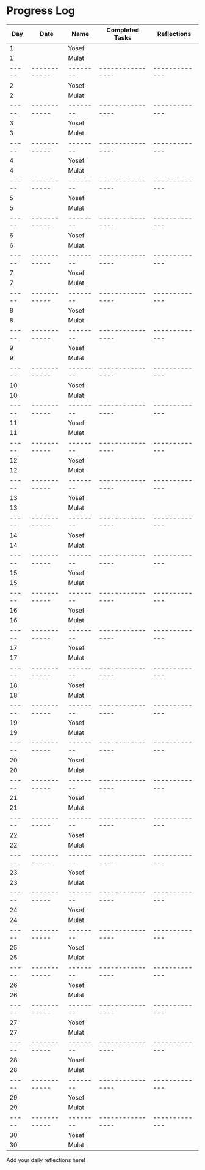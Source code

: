 # Progress Log

| Day | Date       | Name   | Completed Tasks | Reflections |
|-----|------------|--------|----------------|-------------|
| 1   |            | Yosef  |                |             |
| 1   |            | Mulat  |                |             |
|-----|------------|--------|----------------|-------------|
| 2   |            | Yosef  |                |             |
| 2   |            | Mulat  |                |             |
|-----|------------|--------|----------------|-------------|
| 3   |            | Yosef  |                |             |
| 3   |            | Mulat  |                |             |
|-----|------------|--------|----------------|-------------|
| 4   |            | Yosef  |                |             |
| 4   |            | Mulat  |                |             |
|-----|------------|--------|----------------|-------------|
| 5   |            | Yosef  |                |             |
| 5   |            | Mulat  |                |             |
|-----|------------|--------|----------------|-------------|
| 6   |            | Yosef  |                |             |
| 6   |            | Mulat  |                |             |
|-----|------------|--------|----------------|-------------|
| 7   |            | Yosef  |                |             |
| 7   |            | Mulat  |                |             |
|-----|------------|--------|----------------|-------------|
| 8   |            | Yosef  |                |             |
| 8   |            | Mulat  |                |             |
|-----|------------|--------|----------------|-------------|
| 9   |            | Yosef  |                |             |
| 9   |            | Mulat  |                |             |
|-----|------------|--------|----------------|-------------|
| 10  |            | Yosef  |                |             |
| 10  |            | Mulat  |                |             |
|-----|------------|--------|----------------|-------------|
| 11  |            | Yosef  |                |             |
| 11  |            | Mulat  |                |             |
|-----|------------|--------|----------------|-------------|
| 12  |            | Yosef  |                |             |
| 12  |            | Mulat  |                |             |
|-----|------------|--------|----------------|-------------|
| 13  |            | Yosef  |                |             |
| 13  |            | Mulat  |                |             |
|-----|------------|--------|----------------|-------------|
| 14  |            | Yosef  |                |             |
| 14  |            | Mulat  |                |             |
|-----|------------|--------|----------------|-------------|
| 15  |            | Yosef  |                |             |
| 15  |            | Mulat  |                |             |
|-----|------------|--------|----------------|-------------|
| 16  |            | Yosef  |                |             |
| 16  |            | Mulat  |                |             |
|-----|------------|--------|----------------|-------------|
| 17  |            | Yosef  |                |             |
| 17  |            | Mulat  |                |             |
|-----|------------|--------|----------------|-------------|
| 18  |            | Yosef  |                |             |
| 18  |            | Mulat  |                |             |
|-----|------------|--------|----------------|-------------|
| 19  |            | Yosef  |                |             |
| 19  |            | Mulat  |                |             |
|-----|------------|--------|----------------|-------------|
| 20  |            | Yosef  |                |             |
| 20  |            | Mulat  |                |             |
|-----|------------|--------|----------------|-------------|
| 21  |            | Yosef  |                |             |
| 21  |            | Mulat  |                |             |
|-----|------------|--------|----------------|-------------|
| 22  |            | Yosef  |                |             |
| 22  |            | Mulat  |                |             |
|-----|------------|--------|----------------|-------------|
| 23  |            | Yosef  |                |             |
| 23  |            | Mulat  |                |             |
|-----|------------|--------|----------------|-------------|
| 24  |            | Yosef  |                |             |
| 24  |            | Mulat  |                |             |
|-----|------------|--------|----------------|-------------|
| 25  |            | Yosef  |                |             |
| 25  |            | Mulat  |                |             |
|-----|------------|--------|----------------|-------------|
| 26  |            | Yosef  |                |             |
| 26  |            | Mulat  |                |             |
|-----|------------|--------|----------------|-------------|
| 27  |            | Yosef  |                |             |
| 27  |            | Mulat  |                |             |
|-----|------------|--------|----------------|-------------|
| 28  |            | Yosef  |                |             |
| 28  |            | Mulat  |                |             |
|-----|------------|--------|----------------|-------------|
| 29  |            | Yosef  |                |             |
| 29  |            | Mulat  |                |             |
|-----|------------|--------|----------------|-------------|
| 30  |            | Yosef  |                |             |
| 30  |            | Mulat  |                |             |

Add your daily reflections here!
